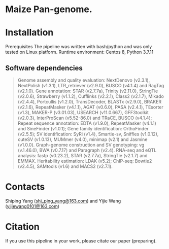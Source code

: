 # Maize Pan-genome. 

# Installation
Prerequisites
The pipeline was written with bash/python and was only tested on Linux platform.
Runtime environment: Centos 8,  Python 3.7.11

## Software dependencies
 >Genome assembly and quality evaluation: NextDenovo (v2.3.1), NextPolish (v1.3.1), LTR_retriever (v2.9.0), BUSCO (v4.1.4) and RagTag (v2.1.0). 
>Gene annotation: STAR (v2.7.7a), Trinity (v2.11.0), StringTie (v2.0.6), Strawberry (v1.1.2), Cufflinks (v2.2.1), Class2 (v2.1.7), Mikado (v2.4.4), Portcullis (v1.2.0), TransDecoder, BLASTx (v2.9.0), BRAKER (v2.1.6), RepeatMasker (v4.1.1), AGAT (v0.6.0), PASA (v2.4.1), TEsorter (v1.3), MAKER-P (v3.01.03), USEARCH (v11.0.667), GFF3toolkit (v2.0.3), InterProScan (v5.52-86.0) and TRaCE, BUSCO (v4.1.4); 
 >Repeat sequence annotation: EDTA (v1.9.0), RepeatMasker (v4.1.1) and SineFinder (v1.0.1); 
 Gene family identification: OrthoFinder (v2.5.5); 
 SV identification: SyRi (v1.4), Smartie-sv, Sniffles (v1.0.12), cuteSV (v1.0.13), MUMmer (v4.0), minimap (v2.1) and Jasmine (v1.0.0). 
 Graph-genome construction and SV genotyping: vg (v.1.46.0), BWA (v0.7.17) and Paragraph (v2.4). 
 RNA-seq and eQTL analysis: fastp (v0.23.2), STAR (v2.7.7a), StringTie (v2.1.7) and EMMAX. 
 Heritability estimation: LDAK (v5.2); 
 ChIP-seq: Bowtie2 (v2.4.5), SAMtools (v1.6) and MACS2 (v2.7.1). 

# Contacts
Shiping Yang (shi_ping_yang@163.com) and Yijie Wang (yijiewang0101@163.com)

# Citation
If you use this pipeline in your work, please citate our paper (preparing).